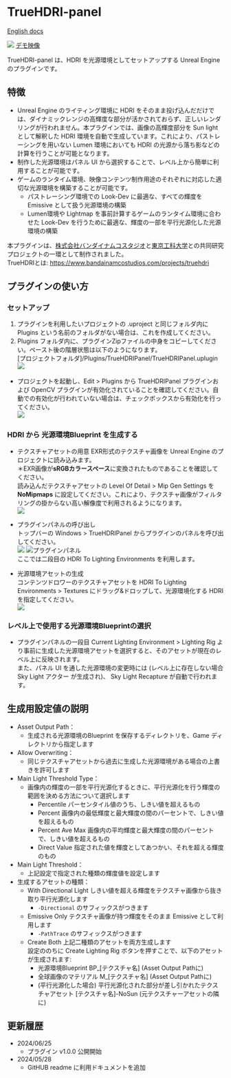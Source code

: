 # TrueHDRI-panel
[English docs](./README_en.md)

[![](./docs_attachments/TrueHDRI_Main_1.png)](https://youtu.be/zwyQYrWBvSc)
[デモ映像](https://youtu.be/zwyQYrWBvSc)

TrueHDRI-panel は、HDRI を光源環境としてセットアップする Unreal Engine のプラグインです。


## 特徴
- Unreal Engine のライティング環境に HDRI をそのまま投げ込んだだけでは、ダイナミックレンジの高輝度な部分が活かされておらず、正しいレンダリングが行われません。本プラグインでは、画像の高輝度部分を Sun light として解釈した HDRI 環境を自動で生成しています。これにより、パストレーシングを用いない Lumen 環境においても HDRI の光源から落ち影などの計算を行うことが可能となります。
- 制作した光源環境はパネル UI から選択することで、レベル上から簡単に利用することが可能です。
- ゲームのランタイム環境、映像コンテンツ制作用途のそれぞれに対応した適切な光源環境を構築することが可能です。
  - パストレーシング環境での Look-Dev に最適な、すべての輝度を Emissive として扱う光源環境の構築
  - Lumen環境や Lightmap を事前計算するゲームのランタイム環境に合わせた Look-Dev を行うために最適な、輝度の一部を平行光源化した光源環境の構築


本プラグインは、[株式会社バンダイナムコスタジオ](https://www.bandainamcostudios.com/)と[東京工科大学](https://www.teu.ac.jp/)との共同研究プロジェクトの一環として制作されました。  
TrueHDRIとは: https://www.bandainamcostudios.com/projects/truehdri


## プラグインの使い方

### セットアップ
1. プラグインを利用したいプロジェクトの .uproject と同じフォルダ内に Plugins という名前のフォルダがない場合は、これを作成してください。
2. Plugins フォルダ内に、プラグインZipファイルの中身をコピーしてください。ペースト後の階層状態は以下のようになります。  
[プロジェクトフォルダ]/Plugins/TrueHDRIPanel/TrueHDRIPanel.uplugin
![](./docs_attachments/installation_1.png)

- プロジェクトを起動し、Edit > Plugins から TrueHDRIPanel プラグインおよび OpenCV プラグインが有効化されていることを確認してください。自動での有効化が行われていない場合は、チェックボックスから有効化を行ってください。  
![](./docs_attachments/installation_2.png)

### HDRI から 光源環境Blueprint を生成する
- テクスチャアセットの用意
EXR形式のテクスチャ画像を Unreal Engine のプロジェクトに読み込みます。  
＊EXR画像が**sRGBカラースペース**に変換されたものであることを確認してください。  
読み込んだテクスチャアセットの Level Of Detail > Mip Gen Settings を **NoMipmaps** に設定してください。これにより、テクスチャ画像がフィルタリングの掛からない高い解像度で利用されるようになります。  
![](./docs_attachments/usage_3.png)

- プラグインパネルの呼び出し  
トップバーの Windows > TrueHDRIPanel からプラグインのパネルを呼び出してください。  
![](./docs_attachments/usage_1.png)
![プラグインパネル](./docs_attachments/usage_2.png)  
ここでは二段目の HDRI To Lighting Environments を利用します。

- 光源環境アセットの生成  
コンテンツドロワーのテクスチャアセットを HDRI To Lighting Environments > Textures にドラッグ&ドロップして、光源環境化する HDRI を指定してください。  
![](./docs_attachments/usage_4.png)

### レベル上で使用する光源環境Blueprintの選択
- プラグインパネルの一段目 Current Lighting Environment > Lighting Rig より事前に生成した光源環境アセットを選択すると、そのアセットが現在のレベル上に反映されます。  
また、パネル UI を通した光源環境の変更時には (レベル上に存在しない場合 Sky Light アクター が生成され)、 Sky Light Recapture が自動で行われます。


## 生成用設定値の説明
- Asset Output Path：
  - 生成される光源環境のBlueprint を保存するディレクトリを、Game ディレクトリから指定します
- Allow Overwriting：
  - 同じテクスチャアセットから過去に生成した光源環境がある場合の上書きを許可します
- Main Light Threshold Type：
  - 画像内の輝度の一部を平行光源化するときに、平行光源化を行う輝度の範囲を決める方法について選択します
    - Percentile パーセンタイル値のうち、しきい値を超えるもの
    - Percent 画像内の最低輝度と最大輝度の間のパーセントで、しきい値を超えるもの
    - Percent Ave Max 画像内の平均輝度と最大輝度の間のパーセントで、しきい値を超えるもの
    - Direct Value 指定された値を輝度としてあつかい、それを超える輝度のもの
- Main Light Threshold：
  - 上記設定で指定された種類の輝度値を設定します
- 生成するアセットの種類：
  - With Directional Light しきい値を超える輝度をテクスチャ画像から抜き取り平行光源化します
    - `-Directional` のサフィックスがつきます
  - Emissive Only テクスチャ画像が持つ輝度をそのまま Emissive として利用します
    - `-PathTrace` のサフィックスがつきます
  - Create Both 上記二種類のアセットを両方生成します  
  設定ののちに Create Lighting Rig ボタンを押すことで、以下のアセットが生成されます:
    - 光源環境Blueprint BP_[テクスチャ名] (Asset Output Pathに)
    - 全球画像のマテリアル M_[テクスチャ名] (Asset Output Pathに)
    - (平行光源化した場合) 平行光源化された部分が差し引かれたテクスチャアセット [テクスチャ名]-NoSun (元テクスチャーアセットの隣に)


## 更新履歴
- 2024/06/25
  - プラグイン v1.0.0 公開開始
- 2024/05/28
  - GitHUB readme に利用ドキュメントを追加
